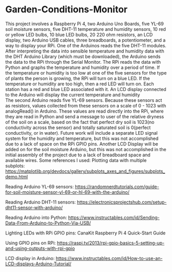 # Garden-Conditions-Monitor
  This project involves a Raspberry Pi 4, two Arduino Uno Boards, five YL-69 soil moisture sensors, five DHT-11 temperature and humidity sensors, 10 red or yellow LED bulbs, 10 blue LED bulbs, 20 220 ohm resistors, an LCD display, two Arduino USB cables, three breadboards, a potentiometer, and a way to display your RPi. One of the Arduinos reads the five DHT-11 modules. After interpreting the data into sensible temperature and humidity data with the DHT Arduino Library (which must be downloaded), the Arduino sends the data to the RPi through the Serial Monitor. The RPi reads the data with Python and graphs the temperature and humidity over a period of time. If the temperature or humidity is too low at one of the five sensors for the type of plants the person is growing,  the RPi will turn on a blue LED. If the temperature or humidity are too high, then a red LED will turn on.  Each station has a red and blue LED associated with it. An LCD display connected to the Arduino will display the current temperature and humidity  
  The second Arduino reads five YL-69 sensors. Because these sensors act as resistors, values collected from these sensors on a scale of 0 - 1023 with analogRead() in Arduino. These values are read directly into the RPi, where they are read in Python and send a message to user of the relative dryness of the soil on a scale, based on the fact that perfect dry soil is 1023(no conductivity across the sensor) and totally saturated soil is 0(perfect conductivity, or in water). 
  Future work will include a separate LED signal system for the humidity and temperature, but this was not accomplished due to a lack of space on the RPi GPIO pins. Another LCD Display will be added on for the soil moisture Arduino, but this was not accomplished in the initial assembly of the project due to a lack of breadboard space and available wires.
Some references I used:
Plotting data with multiple subplots:
https://matplotlib.org/devdocs/gallery/subplots_axes_and_figures/subplots_demo.html

Reading Arduino YL-69 sensors:
https://randomnerdtutorials.com/guide-for-soil-moisture-sensor-yl-69-or-hl-69-with-the-arduino/

Reading Arduino DHT-11 sensors:
https://electronicsprojectshub.com/setup-dht11-sensor-with-arduino/

Reading Arduino into Python:
https://www.instructables.com/id/Sending-Data-From-Arduino-to-Python-Via-USB/

Lighting LEDs with RPi GPIO pins:
CanaKit Raspberry Pi 4 Quick-Start Guide

Using GPIO pins on RPi:
https://raspi.tv/2013/rpi-gpio-basics-5-setting-up-and-using-outputs-with-rpi-gpio

LCD display in Arduino:
https://www.instructables.com/id/How-to-use-an-LCD-displays-Arduino-Tutorial/
